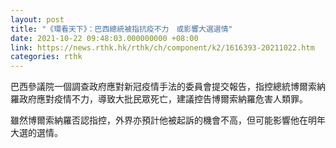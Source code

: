 ```yaml
---
layout: post
title: "《環看天下》：巴西總統被指抗疫不力　或影響大選選情"
date: 2021-10-22 09:48:03.000000000 +08:00
link: https://news.rthk.hk/rthk/ch/component/k2/1616393-20211022.htm
categories: rthk
---
```


巴西參議院一個調查政府應對新冠疫情手法的委員會提交報告，指控總統博爾索納羅政府應對疫情不力，導致大批民眾死亡，建議控告博爾索納羅危害人類罪。

雖然博爾索納羅否認指控，外界亦預計他被起訴的機會不高，但可能影響他在明年大選的選情。
